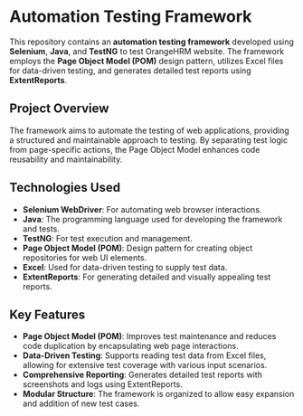 # Automation Testing Framework

This repository contains an **automation testing framework** developed using **Selenium**, **Java**, and **TestNG** to test OrangeHRM website. The framework employs the **Page Object Model (POM)** design pattern, utilizes Excel files for data-driven testing, and generates detailed test reports using **ExtentReports**.

## Project Overview

The framework aims to automate the testing of web applications, providing a structured and maintainable approach to testing. By separating test logic from page-specific actions, the Page Object Model enhances code reusability and maintainability.

## Technologies Used

- **Selenium WebDriver**: For automating web browser interactions.
- **Java**: The programming language used for developing the framework and tests.
- **TestNG**: For test execution and management.
- **Page Object Model (POM)**: Design pattern for creating object repositories for web UI elements.
- **Excel**: Used for data-driven testing to supply test data.
- **ExtentReports**: For generating detailed and visually appealing test reports.

## Key Features

- **Page Object Model (POM)**: Improves test maintenance and reduces code duplication by encapsulating web page interactions.
- **Data-Driven Testing**: Supports reading test data from Excel files, allowing for extensive test coverage with various input scenarios.
- **Comprehensive Reporting**: Generates detailed test reports with screenshots and logs using ExtentReports.
- **Modular Structure**: The framework is organized to allow easy expansion and addition of new test cases.
